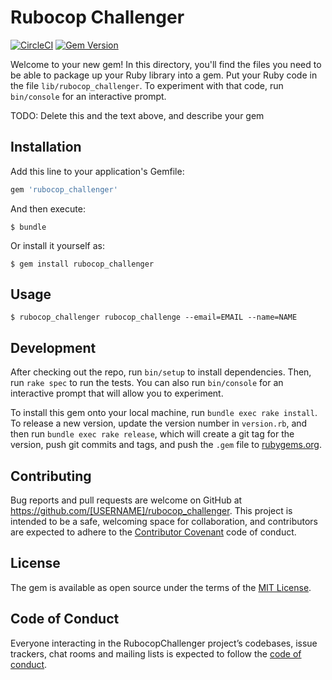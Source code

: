 # Rubocop Challenger

[![CircleCI](https://circleci.com/gh/ryz310/rubocop-challenger/tree/master.svg?style=svg&circle-token=cdf0ffce5b4c0c7804b50dde00ca5ef09cbadb67)](https://circleci.com/gh/ryz310/rubocop-challenger/tree/master) [![Gem Version](https://badge.fury.io/rb/rubocop_challenger.svg)](https://badge.fury.io/rb/rubocop_challenger)


Welcome to your new gem! In this directory, you'll find the files you need to be able to package up your Ruby library into a gem. Put your Ruby code in the file `lib/rubocop_challenger`. To experiment with that code, run `bin/console` for an interactive prompt.

TODO: Delete this and the text above, and describe your gem

## Installation

Add this line to your application's Gemfile:

```ruby
gem 'rubocop_challenger'
```

And then execute:

    $ bundle

Or install it yourself as:

    $ gem install rubocop_challenger

## Usage

    $ rubocop_challenger rubocop_challenge --email=EMAIL --name=NAME

## Development

After checking out the repo, run `bin/setup` to install dependencies. Then, run `rake spec` to run the tests. You can also run `bin/console` for an interactive prompt that will allow you to experiment.

To install this gem onto your local machine, run `bundle exec rake install`. To release a new version, update the version number in `version.rb`, and then run `bundle exec rake release`, which will create a git tag for the version, push git commits and tags, and push the `.gem` file to [rubygems.org](https://rubygems.org).

## Contributing

Bug reports and pull requests are welcome on GitHub at https://github.com/[USERNAME]/rubocop_challenger. This project is intended to be a safe, welcoming space for collaboration, and contributors are expected to adhere to the [Contributor Covenant](http://contributor-covenant.org) code of conduct.

## License

The gem is available as open source under the terms of the [MIT License](https://opensource.org/licenses/MIT).

## Code of Conduct

Everyone interacting in the RubocopChallenger project’s codebases, issue trackers, chat rooms and mailing lists is expected to follow the [code of conduct](https://github.com/[USERNAME]/rubocop_challenger/blob/master/CODE_OF_CONDUCT.md).
